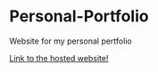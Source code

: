 # Personal-Portfolio
Website for my personal pertfolio

[Link to the hosted website!](https://benjaminrutledge.tech/)
